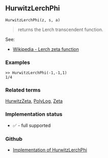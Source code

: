## HurwitzLerchPhi

```
HurwitzLerchPhi(z, s, a)
```

> returns the Lerch transcendent function.

See: 
* [Wikipedia - Lerch zeta function](https://en.wikipedia.org/wiki/Lerch_zeta_function) 

### Examples

```
>> HurwitzLerchPhi(-1,-1,1) 
1/4
```

### Related terms 
[HurwitzZeta](HurwitzZeta.md), [PolyLog](PolyLog.md), [Zeta](Zeta.md)
 

### Implementation status

* &#x2705; - full supported

### Github

* [Implementation of HurwitzLerchPhi](https://github.com/axkr/symja_android_library/blob/master/symja_android_library/matheclipse-core/src/main/java/org/matheclipse/core/builtin/SpecialFunctions.java#L798) 
